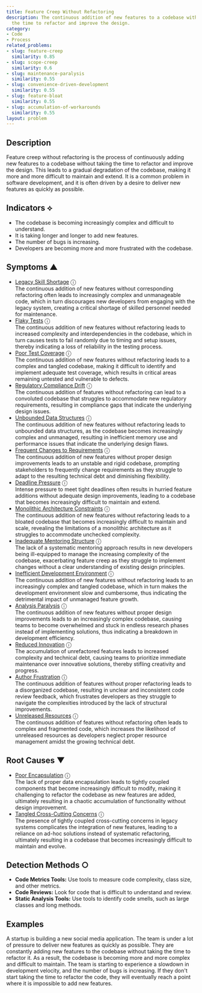 ```yaml
---
title: Feature Creep Without Refactoring
description: The continuous addition of new features to a codebase without taking
  the time to refactor and improve the design.
category:
- Code
- Process
related_problems:
- slug: feature-creep
  similarity: 0.85
- slug: scope-creep
  similarity: 0.6
- slug: maintenance-paralysis
  similarity: 0.55
- slug: convenience-driven-development
  similarity: 0.55
- slug: feature-bloat
  similarity: 0.55
- slug: accumulation-of-workarounds
  similarity: 0.55
layout: problem
---
```


## Description
Feature creep without refactoring is the process of continuously adding new features to a codebase without taking the time to refactor and improve the design. This leads to a gradual degradation of the codebase, making it more and more difficult to maintain and extend. It is a common problem in software development, and it is often driven by a desire to deliver new features as quickly as possible.


## Indicators ⟡
- The codebase is becoming increasingly complex and difficult to understand.
- It is taking longer and longer to add new features.
- The number of bugs is increasing.
- Developers are becoming more and more frustrated with the codebase.


## Symptoms ▲

- [Legacy Skill Shortage](legacy-skill-shortage.md) <span class="info-tooltip" title="Confidence: 0.489, Strength: 0.748">ⓘ</span>
<br/>  The continuous addition of new features without corresponding refactoring often leads to increasingly complex and unmanageable code, which in turn discourages new developers from engaging with the legacy system, creating a critical shortage of skilled personnel needed for maintenance.
- [Flaky Tests](flaky-tests.md) <span class="info-tooltip" title="Confidence: 0.453, Strength: 0.759">ⓘ</span>
<br/>  The continuous addition of new features without refactoring leads to increased complexity and interdependencies in the codebase, which in turn causes tests to fail randomly due to timing and setup issues, thereby indicating a loss of reliability in the testing process.
- [Poor Test Coverage](poor-test-coverage.md) <span class="info-tooltip" title="Confidence: 0.442, Strength: 0.663">ⓘ</span>
<br/>  The continuous addition of new features without refactoring leads to a complex and tangled codebase, making it difficult to identify and implement adequate test coverage, which results in critical areas remaining untested and vulnerable to defects.
- [Regulatory Compliance Drift](regulatory-compliance-drift.md) <span class="info-tooltip" title="Confidence: 0.425, Strength: 0.674">ⓘ</span>
<br/>  The continuous addition of features without refactoring can lead to a convoluted codebase that struggles to accommodate new regulatory requirements, resulting in compliance gaps that indicate the underlying design issues.
- [Unbounded Data Structures](unbounded-data-structures.md) <span class="info-tooltip" title="Confidence: 0.394, Strength: 0.665">ⓘ</span>
<br/>  The continuous addition of new features without refactoring leads to unbounded data structures, as the codebase becomes increasingly complex and unmanaged, resulting in inefficient memory use and performance issues that indicate the underlying design flaws.
- [Frequent Changes to Requirements](frequent-changes-to-requirements.md) <span class="info-tooltip" title="Confidence: 0.383, Strength: 0.615">ⓘ</span>
<br/>  The continuous addition of new features without proper design improvements leads to an unstable and rigid codebase, prompting stakeholders to frequently change requirements as they struggle to adapt to the resulting technical debt and diminishing flexibility.
- [Deadline Pressure](deadline-pressure.md) <span class="info-tooltip" title="Confidence: 0.366, Strength: 0.834">ⓘ</span>
<br/>  Intense pressure to meet tight deadlines often results in hurried feature additions without adequate design improvements, leading to a codebase that becomes increasingly difficult to maintain and extend.
- [Monolithic Architecture Constraints](monolithic-architecture-constraints.md) <span class="info-tooltip" title="Confidence: 0.328, Strength: 0.756">ⓘ</span>
<br/>  The continuous addition of new features without refactoring leads to a bloated codebase that becomes increasingly difficult to maintain and scale, revealing the limitations of a monolithic architecture as it struggles to accommodate unchecked complexity.
- [Inadequate Mentoring Structure](inadequate-mentoring-structure.md) <span class="info-tooltip" title="Confidence: 0.325, Strength: 0.789">ⓘ</span>
<br/>  The lack of a systematic mentoring approach results in new developers being ill-equipped to manage the increasing complexity of the codebase, exacerbating feature creep as they struggle to implement changes without a clear understanding of existing design principles.
- [Inefficient Development Environment](inefficient-development-environment.md) <span class="info-tooltip" title="Confidence: 0.322, Strength: 0.624">ⓘ</span>
<br/>  The continuous addition of new features without refactoring leads to an increasingly complex and tangled codebase, which in turn makes the development environment slow and cumbersome, thus indicating the detrimental impact of unmanaged feature growth.
- [Analysis Paralysis](analysis-paralysis.md) <span class="info-tooltip" title="Confidence: 0.316, Strength: 0.750">ⓘ</span>
<br/>  The continuous addition of new features without proper design improvements leads to an increasingly complex codebase, causing teams to become overwhelmed and stuck in endless research phases instead of implementing solutions, thus indicating a breakdown in development efficiency.
- [Reduced Innovation](reduced-innovation.md) <span class="info-tooltip" title="Confidence: 0.315, Strength: 0.731">ⓘ</span>
<br/>  The accumulation of unrefactored features leads to increased complexity and technical debt, causing teams to prioritize immediate maintenance over innovative solutions, thereby stifling creativity and progress.
- [Author Frustration](author-frustration.md) <span class="info-tooltip" title="Confidence: 0.304, Strength: 0.784">ⓘ</span>
<br/>  The continuous addition of features without proper refactoring leads to a disorganized codebase, resulting in unclear and inconsistent code review feedback, which frustrates developers as they struggle to navigate the complexities introduced by the lack of structural improvements.
- [Unreleased Resources](unreleased-resources.md) <span class="info-tooltip" title="Confidence: 0.301, Strength: 0.611">ⓘ</span>
<br/>  The continuous addition of features without refactoring often leads to complex and fragmented code, which increases the likelihood of unreleased resources as developers neglect proper resource management amidst the growing technical debt.

## Root Causes ▼

- [Poor Encapsulation](poor-encapsulation.md) <span class="info-tooltip" title="Confidence: 0.334, Strength: 0.927">ⓘ</span>
<br/>  The lack of proper data encapsulation leads to tightly coupled components that become increasingly difficult to modify, making it challenging to refactor the codebase as new features are added, ultimately resulting in a chaotic accumulation of functionality without design improvement.
- [Tangled Cross-Cutting Concerns](tangled-cross-cutting-concerns.md) <span class="info-tooltip" title="Confidence: 0.303, Strength: 0.915">ⓘ</span>
<br/>  The presence of tightly coupled cross-cutting concerns in legacy systems complicates the integration of new features, leading to a reliance on ad-hoc solutions instead of systematic refactoring, ultimately resulting in a codebase that becomes increasingly difficult to maintain and evolve.

## Detection Methods ○
- **Code Metrics Tools:** Use tools to measure code complexity, class size, and other metrics.
- **Code Reviews:** Look for code that is difficult to understand and review.
- **Static Analysis Tools:** Use tools to identify code smells, such as large classes and long methods.


## Examples
A startup is building a new social media application. The team is under a lot of pressure to deliver new features as quickly as possible. They are constantly adding new features to the codebase without taking the time to refactor it. As a result, the codebase is becoming more and more complex and difficult to maintain. The team is starting to experience a slowdown in development velocity, and the number of bugs is increasing. If they don't start taking the time to refactor the code, they will eventually reach a point where it is impossible to add new features.
